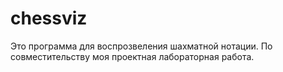 # chessviz

Это программа для воспрозвеления шахматной нотации.
По совместительству моя проектная лабораторная работа.
